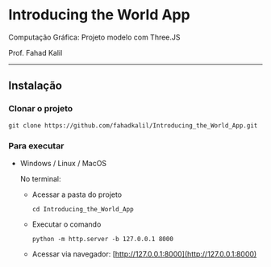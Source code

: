 # Introducing the World App

Computação Gráfica: Projeto modelo com Three.JS

Prof. Fahad Kalil

---

## Instalação

### Clonar o projeto
    
    git clone https://github.com/fahadkalil/Introducing_the_World_App.git    

### Para executar

- Windows / Linux / MacOS    
  
  No terminal:
    - Acessar a pasta do projeto
      
          cd Introducing_the_World_App
      
    - Executar o comando
 
          python -m http.server -b 127.0.0.1 8000
    
    - Acessar via navegador: [http://127.0.0.1:8000](http://127.0.0.1:8000)
